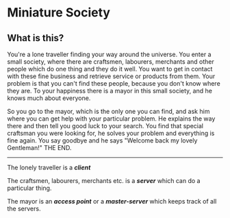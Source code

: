 Miniature Society
=================
What is this?
-------------
You're a lone traveller finding your way around the universe.
You enter a small society, where there are craftsmen, labourers, merchants and other people which do one thing and they do it well.
You want to get in contact with these fine business and retrieve service or products from them.
Your problem is that you can't find these people, because you don't know where they are. To your happiness there is a mayor in this small society, and he knows much about everyone.

So you go to the mayor, which is the only one you can find, and ask him where you can get help with your particular problem. He explains the way there and then tell you good luck to your search.
You find that special craftsman you were looking for, he solves your problem and everything is fine again. You say goodbye and he says "Welcome back my lovely Gentleman!"
THE END.

---

The lonely traveller is a ***client***

The craftsmen, labourers, merchants etc. is a ***server*** which can do a particular thing.

The mayor is an ***access point*** or a ***master-server*** which keeps track of all the servers.
